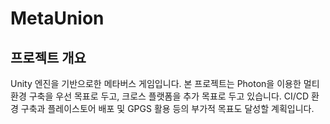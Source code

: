 # MetaUnion

## 프로젝트 개요
Unity 엔진을 기반으로한 메타버스 게임입니다. 본 프로젝트는 Photon을 이용한 멀티 환경 구축을 우선 목표로 두고, 크로스 플랫폼을 추가 목표로 두고 있습니다.
CI/CD 환경 구축과 플레이스토어 배포 및 GPGS 활용 등의 부가적 목표도 달성할 계획입니다.
